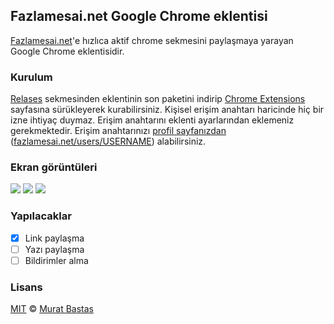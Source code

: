 ## Fazlamesai.net Google Chrome eklentisi

[Fazlamesai.net](https://fazlamesai.net)'e hızlıca aktif chrome sekmesini paylaşmaya yarayan Google Chrome eklentisidir.

### Kurulum

[Relases](https://github.com/muratbsts/fm-chrome-ext/releases) sekmesinden eklentinin son paketini indirip [Chrome Extensions](chrome://extensions/) sayfasına sürükleyerek kurabilirsiniz. Kişisel erişim anahtarı haricinde hiç bir izne ihtiyaç duymaz. Erişim anahtarını eklenti ayarlarından eklemeniz gerekmektedir. Erişim anahtarınızı [profil sayfanızdan](https://fazlamesai.net/users/USERNAME) ([fazlamesai.net/users/USERNAME](https://fazlamesai.net/users/USERNAME)) alabilirsiniz.

### Ekran görüntüleri

![](https://preview.ibb.co/i7zSvG/Screen_Shot_2017_12_05_at_13_56_37.png)
![](https://preview.ibb.co/fAJbpb/Screen_Shot_2017_12_05_at_13_56_49.png)
![](https://preview.ibb.co/ffC2Ub/Screen_Shot_2017_12_05_at_13_57_18.png)

### Yapılacaklar

- [x] Link paylaşma
- [ ] Yazı paylaşma
- [ ] Bildirimler alma

### Lisans

[MIT](https://github.com/muratbsts/fm-chrome-ext/blob/master/LICENCE) © [Murat Bastas](https://github.com/muratbsts)
